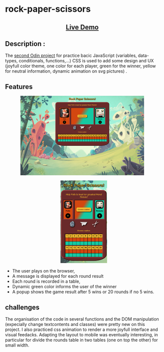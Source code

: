 # rock-paper-scissors

<h2 align="center"><a  href="https://aurelien-genois.github.io/rock-paper-scissors/">Live Demo</a></h2>

## Description :
The [second Odin project](https://www.theodinproject.com/paths/foundations/courses/foundations/lessons/rock-paper-scissors) for practice bacic JavaScript (variables, data-types, conditionals, functions,...)
CSS is used to add some design and UX (joyfull color theme, one color for each player, green for the winner, yellow for neutral information, dynamic animation on svg pictures) .

## Features
<p align="center">
<img src="screenshot.png" alt="screenshot" width="80%"/></p>

<p align="center">
<img src="screenshot-mobile.png" alt="mobile screenshot" style="float: center; margin-left: 10px" width="30%"></p>

- The user plays on the browser,
- A message is displayed for each round result
- Each round is recorded in a table, 
- Dynamic green color informs the user of the winner
- A popup shows the game result after 5 wins or 20 rounds if no 5 wins.

## challenges
The organisation of the code in several functions and the DOM manipulation (expecially change textcontents and classes) were pretty new on this project. I also practiced css animation to render a more joyfull interface and visual feedacks. Adapting the layout to mobile was eventually interesting, in particular for divide the rounds table in two tables (one on top the other) for small width.
